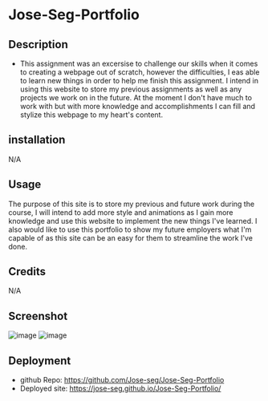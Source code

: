 # Jose-Seg-Portfolio

## Description
* This assignment was an excersise to challenge our skills when it comes to creating a webpage out of scratch, however the difficulties, I eas able to learn new things in order to help me finish this assignment. I intend in using this website to store my previous assignments as well as any projects we work on in the future. At the moment I don't have much to work with but with more knowledge and accomplishments I can fill and stylize this webpage to my heart's content.

## installation
N/A

## Usage
The purpose of this site is to store my previous and future work during the course, I will intend to add more style and animations as I gain more knowledge and use this website to implement the new things I've learned. I also would like to use this portfolio to show my future employers what I'm capable of as this site can be an easy for them to streamline the work I've done.

## Credits
N/A

## Screenshot
![image](https://user-images.githubusercontent.com/122575280/217148000-903babe1-4ff9-4c26-9b20-e545457e5fd3.png)
![image](https://user-images.githubusercontent.com/122575280/217148242-60b7d432-26c1-4def-b2fa-e68f6f5b3d41.png)



## Deployment
* github Repo: https://github.com/Jose-seg/Jose-Seg-Portfolio
* Deployed site: https://jose-seg.github.io/Jose-Seg-Portfolio/
